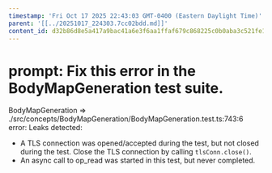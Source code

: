 ```yaml
---
timestamp: 'Fri Oct 17 2025 22:43:03 GMT-0400 (Eastern Daylight Time)'
parent: '[[../20251017_224303.7cc02bdd.md]]'
content_id: d32b86d8e5a417a9bac41a6e3f6aa1ffaf679c868225c0b0aba3c521fe102a41
---
```


# prompt: Fix this error in the BodyMapGeneration test suite.

BodyMapGeneration => ./src/concepts/BodyMapGeneration/BodyMapGeneration.test.ts:743:6
error: Leaks detected:

* A TLS connection was opened/accepted during the test, but not closed during the test. Close the TLS connection by calling `tlsConn.close()`.
* An async call to op\_read was started in this test, but never completed.
